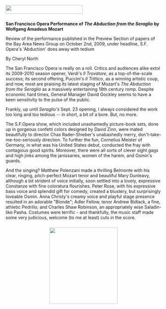 <!-- MAIN TABLE -->
<tr class="table_main" >
<td class="td_center" valign="top">

<img src="images/title_reviews.gif" width="250" height="28" vspace="10" /><br />


<b>San Francisco Opera Performance of <i>
The Abduction from the Seraglio</i> by Wolfgang Amadeus Mozart</b>
<p></p>
Review of the performance published in the Preview Section of papers of the Bay Area News Group on October 2nd, 2009, under headline, S.F. Opera's 'Abduction' does away with tedium
<p></p>

By Cheryl North
<p></p>

The San Francisco Opera is really on a roll. Critics and audiences alike extol its 2009-2010 season opener, Verdi's <i>Il Trovatore</i>, as a top-of-the-scale success; its second offering, Puccini's <i>Il Trittico</i>, as a winning artistic coup, and now, most are praising its latest staging of Mozart's <i>The Abduction from the Seraglio</i> as a massively entertaining 18th century romp.  Despite economic hard times, General Manager David Gockley seems to have a keen sensitivity to the pulse of the public. 
<p></p>
Frankly, up until <i>Seraglio's</i> Sept. 23 opening, I always considered the work too long and too tedious -- in short, a bit of a bore.  But, no more. 
<p></p>
The S.F.Opera show, which included unashamedly picture-book sets, done up in gorgeous confetti colors designed by David Zinn, were mated beautifully to director Chas Rader-Shieber's unabashedly merry, 
don't-take-me-too-seriously direction.  To further the fun, Cornelius Meister of Germany, in what was his United States debut, conducted the fray with contagious good spirits.  Moreover, there were all sorts of clever sight gags and high jinks among the janissaries, women of the harem, and Osmin's guards.
<p></p>
And the singing? Matthew Polenzani made a thrilling Belmonte with his clear, ringing, pitch-perfect Mozart tenor and beautiful Mary Dunleavy, although a bit strident of voice initially, soon settled into a lovely, expressive Constanze with fine coloratura flourishes. Peter Rose, with his expressive bass voice and splendid gift for comedy, created a blustery, but surprisingly loveable Osmin.  Anna Christy's creamy voice and playful stage presence resulted in an adorable "Blonde"; Adler Fellow, tenor Andrew Bidlack, a fine, athletic Pedrillo; and Charles Shaw Robinson, an appropriately wise Saladin-like Pasha. Costumes were terrific - and thankfully, the music staff made some very judicious, welcome (to me at least) cuts in the score.
<p></p>





 
<p></p> <p></p> <p></p> <center>

<!-- LEFT TO RIGHT CELL CHANGE -->
</td><td class="td_right">

<img src="images/logos_newspaper.gif" width="220" height="248" vspace="10" /><br />

<p></p>





</td></tr></table>
</td></tr></table>

<br /><br />


<img src="images/btn_articles_on.gif" height="1" width="1" />
<img src="images/btn_casestudies_on.gif" height="1" width="1" />
<img src="images/btn_cheryl_on.gif" height="1" width="1" />
<img src="images/btn_cheryl_p_on.gif" height="1" width="1" />
<img src="images/btn_clients_on.gif" height="1" width="1" />
<img src="images/btn_contact_on.gif" height="1" width="1" />
<img src="images/btn_history_on.gif" height="1" width="1" />
<img src="images/btn_home_on.gif" height="1" width="1" />
<img src="images/btn_interviews_on.gif" height="1" width="1" />
<img src="images/btn_resume_on.gif" height="1" width="1" />
<img src="images/btn_reviews_on.gif" height="1" width="1" />
<img src="images/btn_services_on.gif" height="1" width="1" />
<img src="images/btn_warner_on.gif" height="1" width="1" />
<img src="images/btn_warner_p_on.gif" height="1" width="1" />

<!-- EXTERNAL LINKS -->
<div style="position: absolute; top: -20px; left: -20px;">
<a href="http://www.dunningmarketing.com">.</a>
<a href="http://www.witnessamerica.com">.</a>
<a href="http://www.witnessamerica.com/camcorders">.</a>
<a href="http://www.ksql.com">.</a>
<a href="http://www.ascendaviation.com">.</a>
<a href="http://www.echovalleysupply.com">.</a>
<a href="http://www.northworks.net">.</a>
<a href="http://www.attainia.com">.</a>
<a href="http://www.briandunning.com">.</a>
</div>
<!-- END EXTERNAL LINKS -->

</body>
</html>
